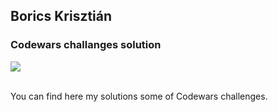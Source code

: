 ## Borics Krisztián

### Codewars challanges solution
<a href="https://www.codewars.com/">
<img src=https://www.codewars.com/packs/assets/logo.f607a0fb.svg height="" width=""></a><br><br>


You can find here my solutions some of Codewars challenges.

